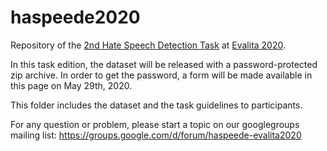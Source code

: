 # haspeede2020
Repository of the [2nd Hate Speech Detection Task](http://www.di.unito.it/~tutreeb/haspeede-evalita20/index.html#) at [Evalita 2020](http://www.evalita.it/2020).

In this task edition, the dataset will be released with a password-protected zip archive. In order to get the password, a form will be made available in this page on May 29th, 2020.

This folder includes the dataset and the task guidelines to participants.

For any question or problem, please start a topic on our googlegroups mailing list: https://groups.google.com/d/forum/haspeede-evalita2020 


